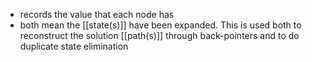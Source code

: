 - records the value that each node has
- both mean the [[state(s)]] have been expanded. This is used both to reconstruct the solution [[path(s)]] through back-pointers and to do duplicate state elimination